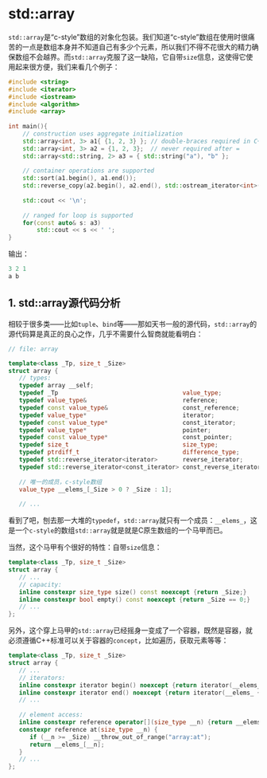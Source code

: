 # std::array

`std::array`是“c-style”数组的对象化包装。我们知道“c-style”数组在使用时很痛苦的一点是数组本身并不知道自己有多少个元素，所以我们不得不花很大的精力确保数组不会越界。而`std::array`克服了这一缺陷，它自带`size`信息，这使得它使用起来很方便，我们来看几个例子：

```c++
#include <string>
#include <iterator>
#include <iostream>
#include <algorithm>
#include <array>
 
int main(){
    // construction uses aggregate initialization
    std::array<int, 3> a1{ {1, 2, 3} }; // double-braces required in C++11 (not in C++14)
    std::array<int, 3> a2 = {1, 2, 3};  // never required after =
    std::array<std::string, 2> a3 = { std::string("a"), "b" };
 
    // container operations are supported
    std::sort(a1.begin(), a1.end());
    std::reverse_copy(a2.begin(), a2.end(), std::ostream_iterator<int>(std::cout, " "));
 
    std::cout << '\n';
 
    // ranged for loop is supported
    for(const auto& s: a3)
        std::cout << s << ' ';
}
```

输出：

```c++
3 2 1
a b
```

## 1. std::array源代码分析

相较于很多类——比如`tuple`、`bind`等——那如天书一般的源代码，`std::array`的源代码算是真正的良心之作，几乎不需要什么智商就能看明白：

```c++
// file: array

template<class _Tp, size_t _Size>
struct array {
   // types:
   typedef array __self;
   typedef _Tp                                   value_type;
   typedef value_type&                           reference;
   typedef const value_type&                     const_reference;
   typedef value_type*                           iterator;
   typedef const value_type*                     const_iterator;
   typedef value_type*                           pointer;
   typedef const value_type*                     const_pointer;
   typedef size_t                                size_type;
   typedef ptrdiff_t                             difference_type;
   typedef std::reverse_iterator<iterator>       reverse_iterator;
   typedef std::reverse_iterator<const_iterator> const_reverse_iterator;
   
   // 唯一的成员，c-style数组
   value_type __elems_[_Size > 0 ? _Size : 1];
   
   // ...
```

看到了吧，刨去那一大堆的`typedef`，`std::array`就只有一个成员：`__elems_`，这是一个`c-style`的数组`std::array`就是就是C原生数组的一个马甲而已。

当然，这个马甲有个很好的特性：自带`size`信息：

```c++
template<class _Tp, size_t _Size>
struct array {
   // ...
   // capacity:
   inline constexpr size_type size() const noexcept {return _Size;}
   inline constexpr bool empty() const noexcept {return _Size == 0;}
   // ...
};
```

另外，这个穿上马甲的`std::array`已经摇身一变成了一个容器，既然是容器，就必须遵循C++标准可以关于容器的`concept`，比如遍历，获取元素等等：

```c++
template<class _Tp, size_t _Size>
struct array {
   // ...
   // iterators:
   inline constexpr iterator begin() noexcept {return iterator(__elems_);}
   inline constexpr iterator end() noexcept {return iterator(__elems_ + _Size);}
   // ...
   
   // element access:
   inline constexpr reference operator[](size_type __n) {return __elems_[__n];}
   constexpr reference at(size_type __n) {
      if (__n >= _Size) __throw_out_of_range("array:at");
      return __elems_[__n];
   }
   // ...
};
```

